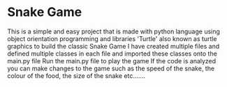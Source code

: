 # Snake Game
 
This is a simple and easy project that is made with python language using object orientation programming and libraries 'Turtle' also known as turtle graphics to build the classic Snake Game
I have created multiple files and defined multiple classes in each file and imported these classes onto the main.py file
Run the main.py file to play the game
If the code is analyzed you can make changes to the game such as the speed of the snake, the colour of the food, the size of the snake etc.......
